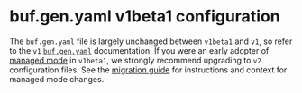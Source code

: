 # buf.gen.yaml v1beta1 configuration

The `buf.gen.yaml` file is largely unchanged between `v1beta1` and `v1`, so refer to the `v1` [`buf.gen.yaml`](../../v1/buf-gen-yaml/) documentation. If you were an early adopter of [managed mode](../../../generate/managed-mode/) in `v1beta1`, we strongly recommend upgrading to `v2` configuration files. See the [migration guide](../../../migration-guides/migrate-v2-config-files/) for instructions and context for managed mode changes.
